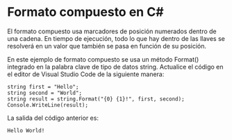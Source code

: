 
# Formato compuesto en C#

El formato compuesto usa marcadores de posición numerados dentro de una cadena. En tiempo de ejecución, todo lo que hay dentro de las llaves se resolverá en un valor que también se pasa en función de su posición.

En este ejemplo de formato compuesto se usa un método Format() integrado en la palabra clave de tipo de datos string. Actualice el código en el editor de Visual Studio Code de la siguiente manera:

````CSharp
string first = "Hello";
string second = "World";
string result = string.Format("{0} {1}!", first, second);
Console.WriteLine(result);
`````

La salida del código anterior es:

````CSharp
Hello World!
````
